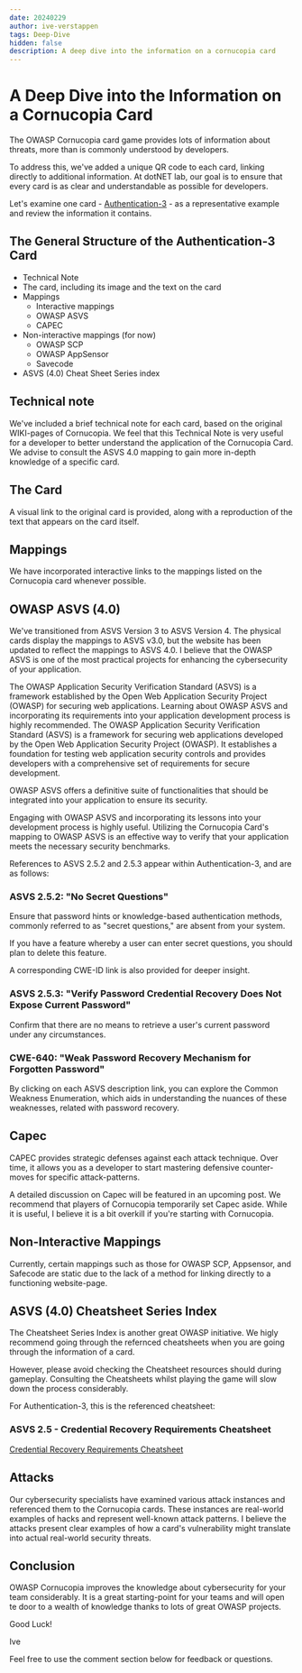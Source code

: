 ```yaml
---
date: 20240229
author: ive-verstappen
tags: Deep-Dive
hidden: false
description: A deep dive into the information on a cornucopia card
---
```

# A Deep Dive into the Information on a Cornucopia Card

The OWASP Cornucopia card game provides lots of information about threats, more than is commonly understood by developers.

To address this, we've added a unique QR code to each card, linking directly to additional information. At dotNET lab, our goal is to ensure that every card is as clear and understandable as possible for developers.

Let's examine one card - [Authentication-3](/cards/AT3) - as a representative example and review the information it contains.

## The General Structure of the Authentication-3 Card
- Technical Note
- The card, including its image and the text on the card
- Mappings
  - Interactive mappings
  - OWASP ASVS
  - CAPEC
- Non-interactive mappings (for now)
  - OWASP SCP
  - OWASP AppSensor
  - Savecode
- ASVS (4.0) Cheat Sheet Series index

## Technical note

We've included a brief technical note for each card, based on the original WIKI-pages of Cornucopia.
We feel that this Technical Note is very useful for a developer to better understand the application of the Cornucopia Card.  We advise to consult the ASVS 4.0 mapping to gain more in-depth knowledge of a specific card.

## The Card
A visual link to the original card is provided, along with a reproduction of the text that appears on the card itself.

## Mappings
We have incorporated interactive links to the mappings listed on the Cornucopia card whenever possible.

## OWASP ASVS (4.0)

We've transitioned from ASVS Version 3 to ASVS Version 4. The physical cards display the mappings to ASVS v3.0, but the website has been updated to reflect the mappings to ASVS 4.0. I believe that the OWASP ASVS is one of the most practical projects for enhancing the cybersecurity of your application.

The OWASP Application Security Verification Standard (ASVS) is a framework established by the Open Web Application Security Project (OWASP) for securing web applications. 
Learning about OWASP ASVS and incorporating its requirements into your application development process is highly recommended.
The OWASP Application Security Verification Standard (ASVS) is a framework for securing web applications developed by the Open Web Application Security Project (OWASP). It establishes a foundation for testing web application security controls and provides developers with a comprehensive set of requirements for secure development.

OWASP ASVS offers a definitive suite of functionalities that should be integrated into your application to ensure its security.

Engaging with OWASP ASVS and incorporating its lessons into your development process is highly useful. Utilizing the Cornucopia Card's mapping to OWASP ASVS is an effective way to verify that your application meets the necessary security benchmarks.

References to ASVS 2.5.2 and 2.5.3 appear within Authentication-3, and are as follows:

### ASVS 2.5.2: "No Secret Questions"
Ensure that password hints or knowledge-based authentication methods, commonly referred to as "secret questions," are absent from your system.

If you have a feature whereby a user can enter secret questions, you should plan to delete this feature.

A corresponding CWE-ID link is also provided for deeper insight.

### ASVS 2.5.3: "Verify Password Credential Recovery Does Not Expose Current Password"
Confirm that there are no means to retrieve a user's current password under any circumstances.

### CWE-640: "Weak Password Recovery Mechanism for Forgotten Password"
By clicking on each ASVS description link, you can explore the Common Weakness Enumeration, which aids in understanding the nuances of these weaknesses, related with password recovery.

## Capec
CAPEC provides strategic defenses against each attack technique.  Over time, it allows you as a developer to start mastering defensive counter-moves for specific attack-patterns.

A detailed discussion on Capec will be featured in an upcoming post. We recommend that players of Cornucopia temporarily set Capec aside.  While it is useful, I believe it is a bit overkill if you're starting with Cornucopia. 

## Non-Interactive Mappings

Currently, certain mappings such as those for OWASP SCP, Appsensor, and Safecode are static due to the lack of a method for linking directly to a functioning website-page.

## ASVS (4.0) Cheatsheet Series Index

The Cheatsheet Series Index is another great OWASP initiative.  We higly recommend going through the refernced cheatsheets when you are going through the information of a card.

However, please avoid checking the Cheatsheet resources should during gameplay.  Consulting the Cheatsheets whilst playing the game will slow down the process considerably.

For Authentication-3, this is the referenced cheatsheet:

### ASVS 2.5 - Credential Recovery Requirements Cheatsheet
[Credential Recovery Requirements Cheatsheet](https://cheatsheetseries.owasp.org/IndexASVS.html#v25-credential-recovery-requirements)

## Attacks
Our cybersecurity specialists have examined various attack instances and referenced them to the Cornucopia cards. These instances are real-world examples of hacks and represent well-known attack patterns.  I believe the attacks present clear examples of how a card's vulnerability might translate into actual real-world security threats.

## Conclusion
OWASP Cornucopia improves the knowledge about cybersecurity for your team considerably. It is a great starting-point for your teams and will open te door to a wealth of knowledge thanks to lots of great OWASP projects.  

Good Luck!

Ive

Feel free to use the comment section below for feedback or questions.